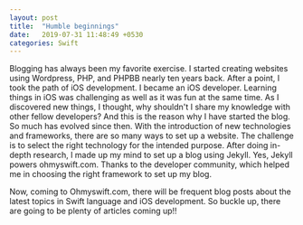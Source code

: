 ```yaml
---
layout: post
title:  "Humble beginnings"
date:   2019-07-31 11:48:49 +0530
categories: Swift
---
```


Blogging has always been my favorite exercise. I started creating websites using Wordpress, PHP, and PHPBB nearly ten years back. After a point, I took the path of iOS development. I became an iOS developer. Learning things in iOS was challenging as well as it was fun at the same time. As I discovered new things, I thought, why shouldn't I share my knowledge with other fellow developers? And this is the reason why I have started the blog. 
So much has evolved since then. With the introduction of new technologies and frameworks, there are so many ways to set up a website. The challenge is to select the right technology for the intended purpose. After doing in-depth research,  I made up my mind to set up a blog using Jekyll. Yes, Jekyll powers ohmyswift.com. Thanks to the developer community, which helped me in choosing the right framework to set up my blog. 

Now, coming to Ohmyswift.com, there will be frequent blog posts about the latest topics in Swift language and iOS development. So buckle up, there are going to be plenty of articles coming up!!

